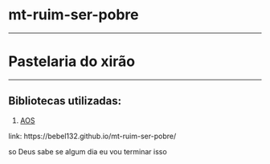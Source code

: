 # mt-ruim-ser-pobre
<hr>
<h1>Pastelaria do xirão</h1>
<hr>
<h2>Bibliotecas utilizadas:</h2>
<ol>
  <li><a href="https://michalsnik.github.io/aos/">AOS</a></li>
</ol>
link: https://bebel132.github.io/mt-ruim-ser-pobre/

<p>so Deus sabe se algum dia eu vou terminar isso</p>
